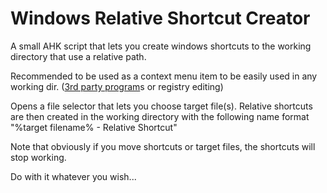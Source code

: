 # Windows Relative Shortcut Creator
A small AHK script that lets you create windows shortcuts to the working directory that use a relative path. 

Recommended to be used as a context menu item to be easily used in any working dir. ([3rd party program](https://www.sordum.org/7615/easy-context-menu-v1-6/)s or registry editing)

Opens a file selector that lets you choose target file(s). 
Relative shortcuts are then created in the working directory with the following name format "%target filename% - Relative Shortcut"

Note that obviously if you move shortcuts or target files, the shortcuts will stop working.

Do with it whatever you wish...
